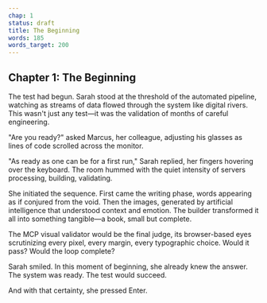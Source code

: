 ```yaml
---
chap: 1
status: draft
title: The Beginning
words: 185
words_target: 200
---
```


## Chapter 1: The Beginning

The test had begun. Sarah stood at the threshold of the automated pipeline, watching as streams of data flowed through the system like digital rivers. This wasn't just any test—it was the validation of months of careful engineering.

"Are you ready?" asked Marcus, her colleague, adjusting his glasses as lines of code scrolled across the monitor.

"As ready as one can be for a first run," Sarah replied, her fingers hovering over the keyboard. The room hummed with the quiet intensity of servers processing, building, validating.

She initiated the sequence. First came the writing phase, words appearing as if conjured from the void. Then the images, generated by artificial intelligence that understood context and emotion. The builder transformed it all into something tangible—a book, small but complete.

The MCP visual validator would be the final judge, its browser-based eyes scrutinizing every pixel, every margin, every typographic choice. Would it pass? Would the loop complete?

Sarah smiled. In this moment of beginning, she already knew the answer. The system was ready. The test would succeed.

And with that certainty, she pressed Enter.
